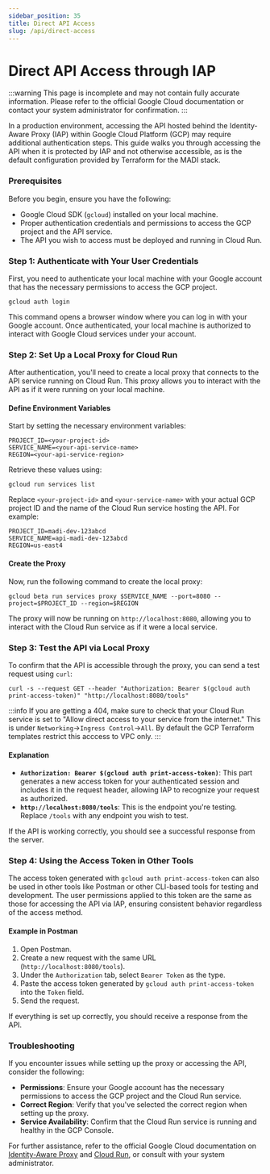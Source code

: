 ```yaml
---
sidebar_position: 35
title: Direct API Access
slug: /api/direct-access
---
```


# Direct API Access through IAP

:::warning
This page is incomplete and may not contain fully accurate information. Please refer to the official Google Cloud documentation or contact your system administrator for confirmation.
:::

In a production environment, accessing the API hosted behind the Identity-Aware Proxy (IAP) within Google Cloud Platform (GCP) may require additional authentication steps. This guide walks you through accessing the API when it is protected by IAP and not otherwise accessible, as is the default configuration provided by Terraform for the MADI stack.



### Prerequisites

Before you begin, ensure you have the following:

- Google Cloud SDK (`gcloud`) installed on your local machine.
- Proper authentication credentials and permissions to access the GCP project and the API service.
- The API you wish to access must be deployed and running in Cloud Run.

### Step 1: Authenticate with Your User Credentials

First, you need to authenticate your local machine with your Google account that has the necessary permissions to access the GCP project.

```shell
gcloud auth login
```

This command opens a browser window where you can log in with your Google account. Once authenticated, your local machine is authorized to interact with Google Cloud services under your account.

### Step 2: Set Up a Local Proxy for Cloud Run

After authentication, you'll need to create a local proxy that connects to the API service running on Cloud Run. This proxy allows you to interact with the API as if it were running on your local machine.


#### Define Environment Variables

Start by setting the necessary environment variables:

```shell
PROJECT_ID=<your-project-id>
SERVICE_NAME=<your-api-service-name>
REGION=<your-api-service-region>
```

Retrieve these values using:

```shell
gcloud run services list
```

Replace `<your-project-id>` and `<your-service-name>` with your actual GCP project ID and the name of the Cloud Run service hosting the API. For example:

```shell
PROJECT_ID=madi-dev-123abcd
SERVICE_NAME=api-madi-dev-123abcd
REGION=us-east4
```

#### Create the Proxy

Now, run the following command to create the local proxy:

```shell
gcloud beta run services proxy $SERVICE_NAME --port=8080 --project=$PROJECT_ID --region=$REGION
```

The proxy will now be running on `http://localhost:8080`, allowing you to interact with the Cloud Run service as if it were a local service.

### Step 3: Test the API via Local Proxy

To confirm that the API is accessible through the proxy, you can send a test request using `curl`:

```shell
curl -s --request GET --header "Authorization: Bearer $(gcloud auth print-access-token)" "http://localhost:8080/tools"
```

:::info
If you are getting a 404, make sure to check that your Cloud Run service is set to "Allow direct access to your service from the internet."  This is under `Networking`->`Ingress Control`->`All`.  By default the GCP Terraform templates restrict this acccess to VPC only.
:::



#### Explanation

- **`Authorization: Bearer $(gcloud auth print-access-token)`**: This part generates a new access token for your authenticated session and includes it in the request header, allowing IAP to recognize your request as authorized.
- **`http://localhost:8080/tools`**: This is the endpoint you're testing. Replace `/tools` with any endpoint you wish to test.

If the API is working correctly, you should see a successful response from the server.

### Step 4: Using the Access Token in Other Tools

The access token generated with `gcloud auth print-access-token` can also be used in other tools like Postman or other CLI-based tools for testing and development. The user permissions applied to this token are the same as those for accessing the API via IAP, ensuring consistent behavior regardless of the access method.

#### Example in Postman

1. Open Postman.
2. Create a new request with the same URL (`http://localhost:8080/tools`).
3. Under the `Authorization` tab, select `Bearer Token` as the type.
4. Paste the access token generated by `gcloud auth print-access-token` into the `Token` field.
5. Send the request.

If everything is set up correctly, you should receive a response from the API.

### Troubleshooting

If you encounter issues while setting up the proxy or accessing the API, consider the following:

- **Permissions**: Ensure your Google account has the necessary permissions to access the GCP project and the Cloud Run service.
- **Correct Region**: Verify that you've selected the correct region when setting up the proxy.
- **Service Availability**: Confirm that the Cloud Run service is running and healthy in the GCP Console.

For further assistance, refer to the official Google Cloud documentation on [Identity-Aware Proxy](https://cloud.google.com/iap/docs/) and [Cloud Run](https://cloud.google.com/run/docs/), or consult with your system administrator.